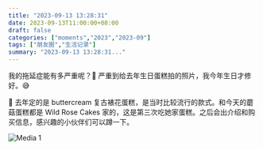 ```yaml
---
title: "2023-09-13 13:28:31"
date: 2023-09-13T11:00:00+08:00
draft: false
categories: ["moments","2023","2023-09"]
tags: ["朋友圈","生活记录"]
summary: "2023-09-13 13:28:31..."
---
```


我的拖延症能有多严重呢？🥵
严重到给去年生日蛋糕拍的照片，我今年生日才修好。😅 

🎂 去年定的是 buttercream 复古裱花蛋糕，是当时比较流行的款式。和今天的蘑菇蛋糕都是 Wild Rose Cakes 家的，这是第三次吃她家蛋糕。之后会出介绍和购买信息，感兴趣的小伙伴们可以蹲一下。
​

![Media 1](/Moments/photos/2023-09-13/202309131328310.jpg)

